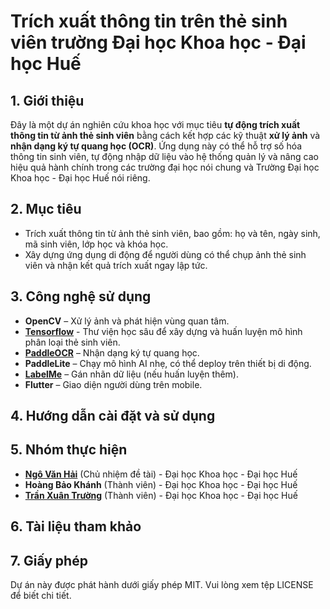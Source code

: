 # Trích xuất thông tin trên thẻ sinh viên trường Đại học Khoa học - Đại học Huế

## 1. Giới thiệu

Đây là một dự án nghiên cứu khoa học với mục tiêu **tự động trích xuất thông tin từ ảnh thẻ sinh viên** bằng cách kết hợp các kỹ thuật **xử lý ảnh** và **nhận dạng ký tự quang học (OCR)**. Ứng dụng này có thể hỗ trợ số hóa thông tin sinh viên, tự động nhập dữ liệu vào hệ thống quản lý và nâng cao hiệu quả hành chính trong các trường đại học nói chung và Trường Đại học Khoa học - Đại học Huế nói riêng.

## 2. Mục tiêu

- Trích xuất thông tin từ ảnh thẻ sinh viên, bao gồm: họ và tên, ngày sinh, mã sinh viên, lớp học và khóa học.
- Xây dựng ứng dụng di động để người dùng có thể chụp ảnh thẻ sinh viên và nhận kết quả trích xuất ngay lập tức.

## 3. Công nghệ sử dụng

- **OpenCV** – Xử lý ảnh và phát hiện vùng quan tâm.
- **[Tensorflow](https://www.tensorflow.org/)** - Thư viện học sâu để xây dựng và huấn luyện mô hình phân loại thẻ sinh viên.
- **[PaddleOCR](https://github.com/PaddlePaddle/PaddleOCR)** – Nhận dạng ký tự quang học.
- **PaddleLite** – Chạy mô hình AI nhẹ, có thể deploy trên thiết bị di động.
- **[LabelMe](https://github.com/wkentaro/labelme)** – Gán nhãn dữ liệu (nếu huấn luyện thêm).
- **Flutter** – Giao diện người dùng trên mobile.

## 4. Hướng dẫn cài đặt và sử dụng

## 5. Nhóm thực hiện
- **[Ngô Văn Hải](https://github.com/VHSkillPro)** (Chủ nhiệm đề tài) - Đại học Khoa học - Đại học Huế
- **Hoàng Bảo Khánh** (Thành viên) - Đại học Khoa học - Đại học Huế
- **[Trần Xuân Trường](https://github.com/XTSoft2004)** (Thành viên) - Đại học Khoa học - Đại học Huế

## 6. Tài liệu tham khảo


## 7. Giấy phép
Dự án này được phát hành dưới giấy phép MIT. Vui lòng xem tệp LICENSE để biết chi tiết.